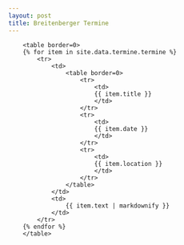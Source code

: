 ```yaml
---
layout: post
title: Breitenberger Termine
---
```



<section>

        <table border=0>
        {% for item in site.data.termine.termine %}
            <tr>
                <td>
                    <table border=0>
                        <tr>
                            <td>
                            {{ item.title }}
                            </td>
                        </tr>
                        <tr>
                            <td>
                            {{ item.date }}
                            </td>
                        </tr>
                        <tr>
                            <td>
                            {{ item.location }}
                            </td>
                        </tr>
                    </table>
                </td>
                <td>
                    {{ item.text | markdownify }}
                </td>
            </tr>
        {% endfor %}
        </table>    
</section>

